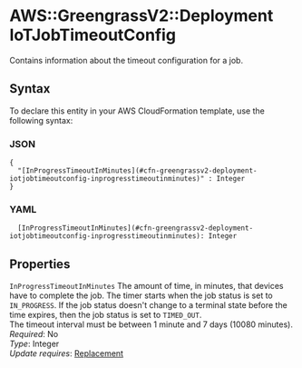 # AWS::GreengrassV2::Deployment IoTJobTimeoutConfig<a name="aws-properties-greengrassv2-deployment-iotjobtimeoutconfig"></a>

Contains information about the timeout configuration for a job\.

## Syntax<a name="aws-properties-greengrassv2-deployment-iotjobtimeoutconfig-syntax"></a>

To declare this entity in your AWS CloudFormation template, use the following syntax:

### JSON<a name="aws-properties-greengrassv2-deployment-iotjobtimeoutconfig-syntax.json"></a>

```
{
  "[InProgressTimeoutInMinutes](#cfn-greengrassv2-deployment-iotjobtimeoutconfig-inprogresstimeoutinminutes)" : Integer
}
```

### YAML<a name="aws-properties-greengrassv2-deployment-iotjobtimeoutconfig-syntax.yaml"></a>

```
  [InProgressTimeoutInMinutes](#cfn-greengrassv2-deployment-iotjobtimeoutconfig-inprogresstimeoutinminutes): Integer
```

## Properties<a name="aws-properties-greengrassv2-deployment-iotjobtimeoutconfig-properties"></a>

`InProgressTimeoutInMinutes`  <a name="cfn-greengrassv2-deployment-iotjobtimeoutconfig-inprogresstimeoutinminutes"></a>
The amount of time, in minutes, that devices have to complete the job\. The timer starts when the job status is set to `IN_PROGRESS`\. If the job status doesn't change to a terminal state before the time expires, then the job status is set to `TIMED_OUT`\.  
The timeout interval must be between 1 minute and 7 days \(10080 minutes\)\.  
*Required*: No  
*Type*: Integer  
*Update requires*: [Replacement](https://docs.aws.amazon.com/AWSCloudFormation/latest/UserGuide/using-cfn-updating-stacks-update-behaviors.html#update-replacement)
